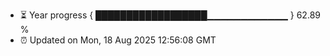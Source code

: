 - ⏳ Year progress { ██████████████████▁▁▁▁▁▁▁▁▁▁▁▁ } 62.89 %
- ⏰ Updated on Mon, 18 Aug 2025 12:56:08 GMT

